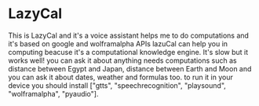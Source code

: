 # LazyCal
This is LazyCal and it's a voice assistant helps me to do computations and it's based on google and wolframalpha APIs 
lazuCal can help you in computing beacuse it's a computational knowledge engine.
It's slow but it works well!
you can ask it about anything needs computations such as distance between Egypt and Japan, distance between Earth and Moon and you can ask it about dates, weather and formulas too.
to run it in your device you should install ["gtts", "speechrecognition", "playsound", "wolframalpha", "pyaudio"].
